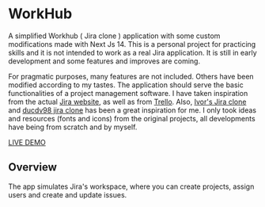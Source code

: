 # WorkHub

A simplified Workhub ( Jira clone ) application with some custom modifications made with Next Js 14. This is a personal project for practicing skills and it is not intended to work as a real Jira application. It is still in early development and some features and improves are coming.

For pragmatic purposes, many features are not included. Others have been modified according to my tastes. The application should serve the basic functionalities of a project management software. I have taken inspiration from the actual [Jira website](https://www.atlassian.com/es/software/jira), as well as from [Trello](https://trello.com/). Also, [Ivor's Jira clone](https://github.com/oldboyxx/jira_clone) and [ducdv98 jira clone](https://github.com/ducdv98/jira-clone) has been a great inspiration for me. I only took ideas and resources (fonts and icons) from the original projects, all developments have being from scratch and by myself.

[LIVE DEMO]([https://workhub-project.vercel.app](https://workhub-project.vercel.app))

## Overview<a name="overview"></a>

The app simulates Jira's workspace, where you can create projects, assign users and create and update issues. 
